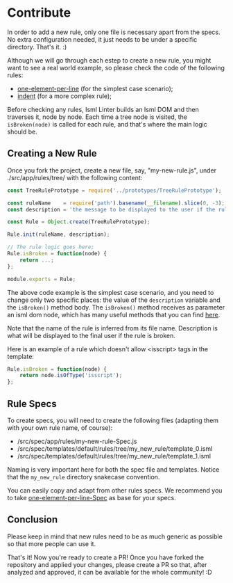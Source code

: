 # Contribute

In order to add a new rule, only one file is necessary apart from the specs. No extra configuration needed, it just needs to be under a specific directory. That's it. :)

Although we will go through each estep to create a new rule, you might want to see a real world example, so please check the code of the following rules:

- [one-element-per-line][one-element-per-line-rule] (for the simplest case scenario);
- [indent][indent-rule] (for a more complex rule);

Before checking any rules, Isml Linter builds an Isml DOM and then traverses it, node by node. Each time a tree node is visited, the `isBroken(node)` is called for each rule, and that's where the main logic should be.

## Creating a New Rule 

Once you fork the project, create a new file, say, "my-new-rule.js", under ./src/app/rules/tree/ with the following content:

```js
const TreeRulePrototype = require('../prototypes/TreeRulePrototype');

const ruleName    = require('path').basename(__filename).slice(0, -3);
const description = 'the message to be displayed to the user if the rule is broken';

const Rule = Object.create(TreeRulePrototype);

Rule.init(ruleName, description);

// The rule logic goes here;
Rule.isBroken = function(node) {
    return ...;
};

module.exports = Rule;
```

The above code example is the simplest case scenario, and you need to change only two specific places: the value of the `description` variable and the `isBroken()` method body. The `isBroken()` method receives as parameter an isml dom node, which has many useful methods that you can find [here][isml-node].

Note that the name of the rule is inferred from its file name. Description is what will be displayed to the final user if the rule is broken.

Here is an example of a rule which doesn't allow &lt;isscript> tags in the template:

```js
Rule.isBroken = function(node) {
    return node.isOfType('isscript');
};
```

## Rule Specs

To create specs, you will need to create the following files (adapting them with your own rule name, of course):

- /src/spec/app/rules/my-new-rule-Spec.js
- /src/spec/templates/default/rules/tree/my_new_rule/template_0.isml
- /src/spec/templates/default/rules/tree/my_new_rule/template_1.isml

Naming is very important here for both the spec file and templates. Notice that the `my_new_rule` directory snakecase convention.

You can easily copy and adapt from other rules specs. We recommend you to take [one-element-per-line-Spec][one-element-per-line-spec] as base for your specs.

## Conclusion

Please keep in mind that new rules need to be as much generic as possible so that more people can use it.

That's it! Now you're ready to create a PR! Once you have forked the repository and applied your changes, please create a PR so that, after analyzed and approved, it can be available for the whole community! :D

[indent-rule]: <../src/app/rules/tree/indent.js>
[one-element-per-line-rule]: <../src/app/rules/tree/one-element-per-line.js>
[isml-node]: <../src/app/isml_tree/IsmlNode.js>
[one-element-per-line-spec]: <../src/spec/app/rules/one-element-per-line-Spec.js>
